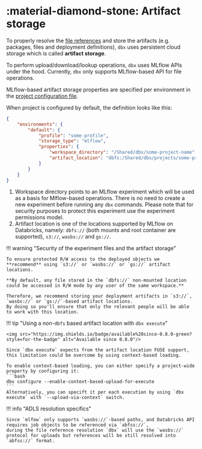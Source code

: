 # :material-diamond-stone: Artifact storage

To properly resolve the [file references](../features/file_references.md) and store the artifacts (e.g. packages, files and deployment definitions),
`dbx` uses persistent cloud storage which is called **artifact storage**.

To perform upload/download/lookup operations, `dbx` uses MLflow APIs under the hood.
Currently, `dbx` only supports MLflow-based API for file operations.

MLflow-based artifact storage properties are specified per environment in the [project configuration file](../reference/project.md).

When project is configured by default, the definition looks like this:

```json title="project.json" hl_lines="6-8"
{
    "environments": {
        "default": {
            "profile": "some-profile",
            "storage_type": "mlflow",
            "properties": {
                "workspace_directory": "/Shared/dbx/some-project-name",
                "artifact_location": "dbfs:/Shared/dbx/projects/some-project-name"
            }
        }
    }
}
```

1. Workspace directory points to an MLflow experiment which will be used as a basis for Mlflow-based operations.
   There is no need to create a new experiment before running any `dbx` commands. Please note that for security purposes to protect this experiment use the experiment permissions model.
2. Artifact location is one of the locations supported by MLflow on Databricks, namely: `dbfs://` (both mounts and root container are supported), `s3://`, `wasbs://` and `gs://`.


!!! warning "Security of the experiment files and the artifact storage"

    To ensure protected R/W access to the deployed objects we **recommend** using `s3://` or `wasbs://` or `gs://` artifact locations.

    **By default, any file stored in the `dbfs://` non-mounted location could be accessed in R/W mode by any user of the same workspace.**

    Therefore, we recommend storing your deployment artifacts in `s3://`, `wasbs://` or `gs://`-based artifact locations.
    By doing so you'll ensure that only the relevant people will be able to work with this location.

!!! tip "Using a non-`dbfs` based artifact location with `dbx execute`"

    <img src="https://img.shields.io/badge/available%20since-0.8.0-green?style=for-the-badge" alt="Available since 0.8.0"/>

    Since `dbx execute` expects from the artifact location FUSE support, this limitation could be overcome by using context-based loading.

    To enable context-based loading, you can either specify a project-wide property by configuring it:
    ```bash
    dbx configure --enable-context-based-upload-for-execute
    ```
    Alternatively, you can specift it per each execution by using `dbx execute` with `--upload-via-context` switch.


!!! info "ADLS resolution specifics"

    Since `mlfow` only supports `wasbs://`-based paths, and Databricks API requires job objects to be referenced via `abfss://`,
    during the file reference resolution `dbx` will use the `wasbs://` protocol for uploads but references will be still resolved into `abfss://` format.
